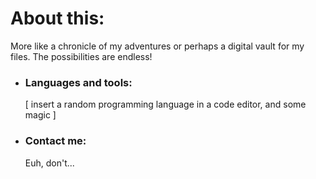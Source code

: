 # About this: 
More like a chronicle of my adventures or perhaps a digital vault for my files. The possibilities are endless!
- ### Languages and tools: 
     [ insert a random programming language in a code editor, and some magic ]
- ### Contact me:
     Euh, don't... 
